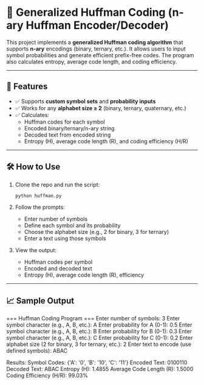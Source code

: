 # 🌲 Generalized Huffman Coding (n-ary Huffman Encoder/Decoder)

This project implements a **generalized Huffman coding algorithm** that supports **n-ary** encodings (binary, ternary, etc.). It allows users to input symbol probabilities and generate efficient prefix-free codes. The program also calculates entropy, average code length, and coding efficiency.

---

## 📌 Features

- ✅ Supports **custom symbol sets** and **probability inputs**
- ✅ Works for any **alphabet size ≥ 2** (binary, ternary, quaternary, etc.)
- ✅ Calculates:
  - Huffman codes for each symbol
  - Encoded binary/ternary/n-ary string
  - Decoded text from encoded string
  - Entropy (H), average code length (R), and coding efficiency (H/R)

---

## 🛠️ How to Use

1. Clone the repo and run the script:
    ```bash
    python huffman.py
    ```

2. Follow the prompts:
    - Enter number of symbols
    - Define each symbol and its probability
    - Choose the alphabet size (e.g., 2 for binary, 3 for ternary)
    - Enter a text using those symbols

3. View the output:
    - Huffman codes per symbol
    - Encoded and decoded text
    - Entropy (H), average code length (R), efficiency

---

## 📈 Sample Output

=== Huffman Coding Program === Enter number of symbols: 3 Enter symbol character (e.g., A, B, etc.): A Enter probability for A (0-1): 0.5 Enter symbol character (e.g., A, B, etc.): B Enter probability for B (0-1): 0.3 Enter symbol character (e.g., A, B, etc.): C Enter probability for C (0-1): 0.2 Enter alphabet size (2 for binary, 3 for ternary, etc.): 2 Enter text to encode (use defined symbols): ABAC

Results: Symbol Codes: {'A': '0', 'B': '10', 'C': '11'} Encoded Text: 0100110 Decoded Text: ABAC Entropy (H): 1.4855 Average Code Length (R): 1.5000 Coding Efficiency (H/R): 99.03%
